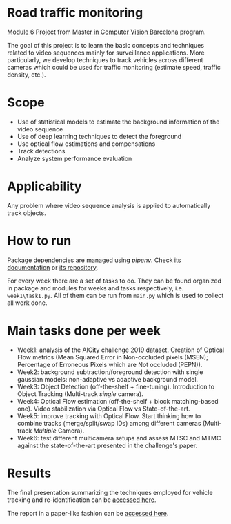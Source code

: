 # Road traffic monitoring

[Module 6][m6] Project from [Master in Computer Vision Barcelona][master] program.

The goal of this project is to learn the basic concepts and techniques related to video
sequences mainly for surveillance applications. More particularly, we develop techniques to track vehicles across different cameras which could be used for traffic monitoring (estimate speed, traffic density, etc.).

# Scope
- Use of statistical models to estimate the background information of 
the video sequence
- Use of deep learning techniques to detect the foreground
- Use optical flow estimations and compensations
- Track detections
- Analyze system performance evaluation

# Applicability

Any problem where video sequence analysis is applied to automatically track objects.

# How to run

Package dependencies are managed using _pipenv_. Check 
[its documentation][pipenv_docs] or [its repository][pipenv_repo].

For every week there are a set of tasks to do. They can be found organized
in package and modules for weeks and tasks respectively, i.e. `week1\task1.py`.
All of them can be run from `main.py` which is used to collect all work done.

# Main tasks done per week
- Week1: analysis of the AICity challenge 2019 dataset. Creation of Optical Flow metrics (Mean Squared Error in Non-occluded pixels (MSEN); Percentage of Erroneous Pixels which are Not occluded (PEPN)).
- Week2: background subtraction/foreground detection with single gaussian models: non-adaptive vs adaptive background model.
- Week3: Object Detection (off-the-shelf + fine-tuning). Introduction to Object Tracking (Multi-track *single* camera).
- Week4: Optical Flow estimation (off-the-shelf + block matching-based one). Video stabilization via Optical Flow vs State-of-the-art.
- Week5: improve tracking with Optical Flow. Start thinking how to combine tracks (merge/split/swap IDs) among different cameras (Multi-track *Multiple* Camera).
- Week6: test different multicamera setups and assess MTSC and MTMC against the state-of-the-art presented in the challenge's paper.

# Results

The final presentation summarizing the techniques employed for vehicle tracking and re-identification can be [accessed here][slides].

The report in a paper-like fashion can be [accessed here][report].

[slides]: https://docs.google.com/presentation/d/1aa3_eHkDxvxJ-yO88M23ssG38caLPWcExaC5K7iYHiU/edit?usp=sharing
[m6]: http://pagines.uab.cat/mcv/content/m6-video-analysis
[master]: http://pagines.uab.cat/mcv/
[pipenv_docs]: https://pipenv.readthedocs.io/en/latest/install/
[pipenv_repo]: https://github.com/pypa/pipenv
[report]: report/report.pdf

